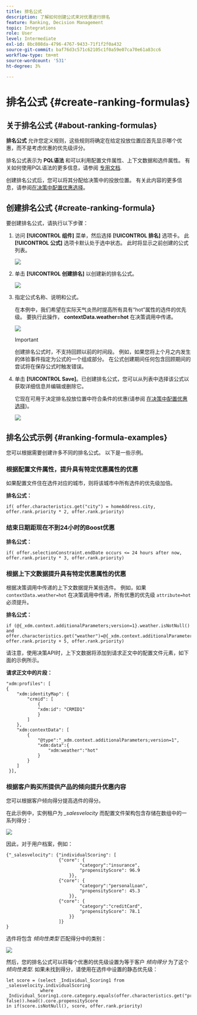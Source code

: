 ```yaml
---
title: 排名公式
description: 了解如何创建公式来对优惠进行排名
feature: Ranking, Decision Management
topic: Integrations
role: User
level: Intermediate
exl-id: 8bc808da-4796-4767-9433-71f1f2f0a432
source-git-commit: baf76d3c571c62105c1f0a59e07ca70e61a83cc6
workflow-type: tm+mt
source-wordcount: '531'
ht-degree: 3%

---
```


# 排名公式 {#create-ranking-formulas}

## 关于排名公式 {#about-ranking-formulas}

**排名公式** 允许您定义规则，这些规则将确定在给定投放位置应首先显示哪个优惠，而不是考虑优惠的优先级评分。

排名公式表示为 **PQL语法** 和可以利用配置文件属性、上下文数据和选件属性。 有关如何使用PQL语法的更多信息，请参阅 [专用文档](https://experienceleague.adobe.com/docs/experience-platform/segmentation/pql/overview.html?lang=zh-Hans).

创建排名公式后，您可以将其分配给决策中的投放位置。 有关此内容的更多信息，请参阅[在决策中配置优惠选择](../offer-activities/configure-offer-selection.md)。

## 创建排名公式 {#create-ranking-formula}

要创建排名公式，请执行以下步骤：

1. 访问 **[!UICONTROL 组件]** 菜单，然后选择 **[!UICONTROL 排名]** 选项卡。 此 **[!UICONTROL 公式]** 选项卡默认处于选中状态。 此时将显示之前创建的公式列表。

   ![](../assets/rankings-list.png)

1. 单击 **[!UICONTROL 创建排名]** 以创建新的排名公式。

   ![](../assets/ranking-create-formula.png)

1. 指定公式名称、说明和公式。

   在本例中，我们希望在实际天气炎热时提高所有具有“hot”属性的选件的优先级。 要执行此操作， **contextData.weather=hot** 在决策调用中传递。

   ![](../assets/ranking-syntax.png)

   >[!IMPORTANT]
   >
   >创建排名公式时，不支持回顾以前的时间段。 例如，如果您将上个月之内发生的体验事件指定为公式的一个组成部分。 在公式创建期间任何包含回顾期间的尝试将在保存公式时触发错误。

1. 单击 **[!UICONTROL Save]**。已创建排名公式，您可以从列表中选择该公式以获取详细信息并编辑或删除它。

   它现在可用于决定排名投放位置中符合条件的优惠(请参阅 [在决策中配置优惠选择](../offer-activities/configure-offer-selection.md))。

   ![](../assets/ranking-formula-created.png)

## 排名公式示例 {#ranking-formula-examples}

您可以根据需要创建许多不同的排名公式。 以下是一些示例。

<!--
Boost by offer ID

Boost the priority of an offer with the offer ID *xcore:personalized-offer:13d213cd4cb328ec* by 5.

**Ranking formula:**

```
if( offer._id = "xcore:personalized-offer:13d213cd4cb328ec", offer.rank.priority + 5, offer.rank.priority)
```

Change the offer priority based on a certain profile attribute

Set the offer priority to 30 for offer *xcore:personalized-offer:13d213cd4cb328ec* if the user lives in the city of Bondi.

**Ranking formula:**

```
if( offer._id = "xcore:personalized-offer:13d213cd4cb328ec" and homeAddress.city.equals("Bondi", false), 30, offer.rank.priority)
```

Boost multiple offers by offer ID based on the presence of a profile's audience membership

Boost the priority of offers based on whether the user is a member of a priority audience, which is configured as an attribute in the offer.

**Ranking formula:**

```
if( segmentMembership.get("ups").get(offer.characteristics.get("prioritySegmentId")).status in (["realized","existing"]), offer.rank.priority + 10, offer.rank.priority)
```
-->

### 根据配置文件属性，提升具有特定优惠属性的优惠

如果配置文件住在选件对应的城市，则将该城市中所有选件的优先级加倍。

**排名公式：**

```
if( offer.characteristics.get("city") = homeAddress.city, offer.rank.priority * 2, offer.rank.priority)
```

### 结束日期距现在不到24小时的Boost优惠

**排名公式：**

```
if( offer.selectionConstraint.endDate occurs <= 24 hours after now, offer.rank.priority * 3, offer.rank.priority)
```

### 根据上下文数据提升具有特定优惠属性的优惠

根据决策调用中传递的上下文数据提升某些选件。 例如，如果 `contextData.weather=hot` 在决策调用中传递，所有优惠的优先级 `attribute=hot` 必须提升。

**排名公式：**

```
if (@{_xdm.context.additionalParameters;version=1}.weather.isNotNull()
and offer.characteristics.get("weather")=@{_xdm.context.additionalParameters;version=1}.weather, offer.rank.priority + 5, offer.rank.priority)
```

请注意，使用决策API时，上下文数据将添加到请求正文中的配置文件元素，如下面的示例所示。

**请求正文中的片段：**

```
"xdm:profiles": [
{
    "xdm:identityMap": {
        "crmid": [
            {
            "xdm:id": "CRMID1"
            }
        ]
    },
    "xdm:contextData": [
        {
            "@type":"_xdm.context.additionalParameters;version=1",
            "xdm:data":{
                "xdm:weather":"hot"
            }
        }
    ]
 }],
```

### 根据客户购买所提供产品的倾向提升优惠内容

您可以根据客户倾向得分提高选件的得分。

在此示例中，实例租户为 *_salesvelocity* 而配置文件架构包含存储在数组中的一系列得分：

![](../assets/ranking-example-schema.png)

因此，对于用户档案，例如：

```
{"_salesvelocity": {"individualScoring": [
                    {"core": {
                            "category":"insurance",
                            "propensityScore": 96.9
                        }},
                    {"core": {
                            "category":"personalLoan",
                            "propensityScore": 45.3
                        }},
                    {"core": {
                            "category":"creditCard",
                            "propensityScore": 78.1
                        }}
                    ]}
}
```

选件将包含 *倾向性类型* 匹配得分中的类别：

![](../assets/ranking-example-propensityType.png)

然后，您的排名公式可以将每个优惠的优先级设置为等于客户 *倾向得分* 为了这个 *倾向性类型*. 如果未找到得分，请使用在选件中设置的静态优先级：

```
let score = (select _Individual_Scoring1 from _salesvelocity.individualScoring
             where _Individual_Scoring1.core.category.equals(offer.characteristics.get("propensityType"), false)).head().core.propensityScore
in if(score.isNotNull(), score, offer.rank.priority)
```
